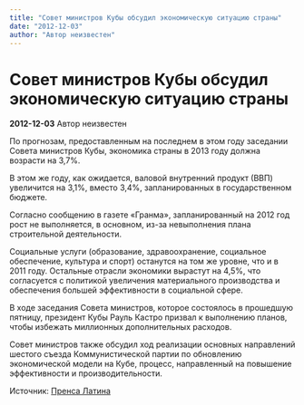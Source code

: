 ```yaml
---
title: "Совет министров Кубы обсудил экономическую ситуацию страны"
date: "2012-12-03"
author: "Автор неизвестен"
---
```


# Совет министров Кубы обсудил экономическую ситуацию страны

**2012-12-03** Автор неизвестен

По прогнозам, предоставленным на последнем в этом году заседании Совета министров Кубы, экономика страны в 2013 году должна возрасти на 3,7%.

В этом же году, как ожидается, валовой внутренний продукт (ВВП) увеличится на 3,1%, вместо 3,4%, запланированных в государственном бюджете.

Согласно сообщению в газете «Гранма», запланированный на 2012 год рост не выполняется, в основном, из-за невыполнения плана строительной деятельности.

Социальные услуги (образование, здравоохранение, социальное обеспечение, культура и спорт) останутся на том же уровне, что и в 2011 году. Остальные отрасли экономики вырастут на 4,5%, что согласуется с политикой увеличения материального производства и обеспечения большей эффективности в социальной сфере.

В ходе заседания Совета министров, которое состоялось в прошедшую пятницу, президент Кубы Рауль Кастро призвал к выполнению планов, чтобы избежать миллионных дополнительных расходов.

Совет министров также обсудил ход реализации основных направлений шестого съезда Коммунистической партии по обновлению экономической модели на Кубе, процесс, направленный на повышение эффективности и производительности.

Источник: [Пренса Латина](http://www.prensalatina.ru/index.php/pl-noticias-de-america-latina-e-caribe/10661-2012-12-03-13-30-42?opcion=pl-ver-noticia)